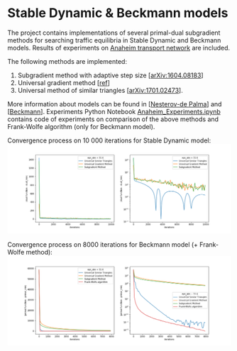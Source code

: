 # Stable Dynamic & Beckmann models

The project contains implementations of several primal-dual subgradient methods for searching traffic equilibria in Stable Dynamic and Beckmann models. 
Results of experiments on [Anaheim transport network](https://github.com/bstabler/TransportationNetworks) are included.

The following methods are implemented:
1.	Subgradient method with adaptive step size [[arXiv:1604.08183](https://arxiv.org/ftp/arxiv/papers/1604/1604.08183.pdf)]
2.	Universal gradient method [[ref](http://www.optimization-online.org/DB_FILE/2013/04/3833.pdf)]
3.	Universal method of similar triangles [[arXiv:1701.02473](https://arxiv.org/ftp/arxiv/papers/1701/1701.02473.pdf)].

More information about models can be found in [[Nesterov-de Palma](https://link.springer.com/article/10.1023/A:1025350419398)] and [[Beckmann](https://cowles.yale.edu/sites/default/files/files/pub/misc/specpub-beckmann-mcguire-winsten.pdf)].
Experiments
Python Notebook [Anaheim_Experiments.ipynb](https://github.com/MeruzaKub/TransportNet/blob/master/Stable%20Dynamic%20%26%20Beckman/Anaheim_Experiments.ipynb) contains code of experiments on comparison of the above methods and Frank-Wolfe algorithm (only for Beckmann model).

Convergence process on 10 000 iterations for Stable Dynamic model:
![](methods_stable_dynamic.png)

Convergence process on 8000 iterations for Beckmann model (+ Frank-Wolfe method):
![](methods_beckmann.png)
